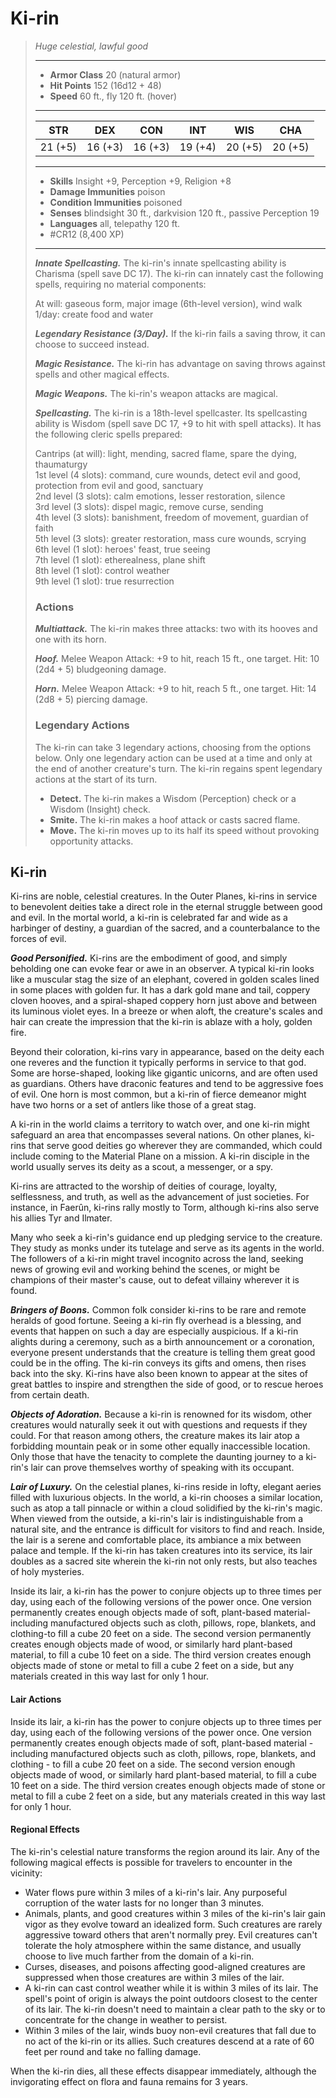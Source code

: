 # Ki-rin
>*Huge celestial, lawful good*
>___
>- **Armor Class** 20 (natural armor)
>- **Hit Points** 152 (16d12 + 48)
>- **Speed** 60 ft., fly 120 ft. (hover)
>___
>|STR|DEX|CON|INT|WIS|CHA|
>|:---:|:---:|:---:|:---:|:---:|:---:|
>|21 (+5)|16 (+3)|16 (+3)|19 (+4)|20 (+5)|20 (+5)|
>___
>- **Skills** Insight +9, Perception +9, Religion +8
>- **Damage Immunities** poison
>- **Condition Immunities** poisoned
>- **Senses** blindsight 30 ft., darkvision 120 ft., passive Perception 19
>- **Languages** all, telepathy 120 ft.
>- #CR12 (8,400 XP)
>___
>***Innate Spellcasting.*** The ki-rin's innate spellcasting ability is Charisma (spell save DC 17). The ki-rin can innately cast the following spells, requiring no material components:  
>
>At will: gaseous form, major image (6th-level version), wind walk  
>1/day: create food and water  
>
>
>***Legendary Resistance (3/Day).*** If the ki-rin fails a saving throw, it can choose to succeed instead.  
>
>***Magic Resistance.*** The ki-rin has advantage on saving throws against spells and other magical effects.  
>
>***Magic Weapons.*** The ki-rin's weapon attacks are magical.  
>
>***Spellcasting.*** The ki-rin is a 18th-level spellcaster. Its spellcasting ability is Wisdom (spell save DC 17, +9 to hit with spell attacks). It has the following cleric spells prepared:  
>
>Cantrips (at will): light, mending, sacred flame, spare the dying, thaumaturgy  
>1st level (4 slots): command, cure wounds, detect evil and good, protection from evil and good, sanctuary  
>2nd level (3 slots): calm emotions, lesser restoration, silence  
>3rd level (3 slots): dispel magic, remove curse, sending  
>4th level (3 slots): banishment, freedom of movement, guardian of faith  
>5th level (3 slots): greater restoration, mass cure wounds, scrying  
>6th level (1 slot): heroes' feast, true seeing  
>7th level (1 slot): etherealness, plane shift  
>8th level (1 slot): control weather  
>9th level (1 slot): true resurrection  
>
>### Actions
>***Multiattack.*** The ki-rin makes three attacks: two with its hooves and one with its horn.  
>
>***Hoof.*** Melee Weapon Attack: +9 to hit, reach 15 ft., one target. Hit: 10 (2d4 + 5) bludgeoning damage.  
>
>***Horn.*** Melee Weapon Attack: +9 to hit, reach 5 ft., one target. Hit: 14 (2d8 + 5) piercing damage.  
>
>### Legendary Actions
>The ki-rin can take 3 legendary actions, choosing from the options below. Only one legendary action can be used at a time and only at the end of another creature's turn. The ki-rin regains spent legendary actions at the start of its turn.
>
>- **Detect.** The ki-rin makes a Wisdom (Perception) check or a Wisdom (Insight) check.
>- **Smite.** The ki-rin makes a hoof attack or casts sacred flame.
>- **Move.** The ki-rin moves up to its half its speed without provoking opportunity attacks.

## Ki-rin

Ki-rins are noble, celestial creatures. In the Outer Planes, ki-rins in service to benevolent deities take a direct role in the eternal struggle between good and evil. In the mortal world, a ki-rin is celebrated far and wide as a harbinger of destiny, a guardian of the sacred, and a counterbalance to the forces of evil.

***Good Personified.***  Ki-rins are the embodiment of good, and simply beholding one can evoke fear or awe in an observer. A typical ki-rin looks like a muscular stag the size of an elephant, covered in golden scales lined in some places with golden fur. It has a dark gold mane and tail, coppery cloven hooves, and a spiral-shaped coppery horn just above and between its luminous violet eyes. In a breeze or when aloft, the creature's scales and hair can create the impression that the ki-rin is ablaze with a holy, golden fire.

Beyond their coloration, ki-rins vary in appearance, based on the deity each one reveres and the function it typically performs in service to that god. Some are horse-shaped, looking like gigantic unicorns, and are often used as guardians. Others have draconic features and tend to be aggressive foes of evil. One horn is most common, but a ki-rin of fierce demeanor might have two horns or a set of antlers like those of a great stag.

A ki-rin in the world claims a territory to watch over, and one ki-rin might safeguard an area that encompasses several nations. On other planes, ki-rins that serve good deities go wherever they are commanded, which could include coming to the Material Plane on a mission. A ki-rin disciple in the world usually serves its deity as a scout, a messenger, or a spy.

Ki-rins are attracted to the worship of deities of courage, loyalty, selflessness, and truth, as well as the advancement of just societies. For instance, in Faerûn, ki-rins rally mostly to Torm, although ki-rins also serve his allies Tyr and Ilmater.

Many who seek a ki-rin's guidance end up pledging service to the creature. They study as monks under its tutelage and serve as its agents in the world. The followers of a ki-rin might travel incognito across the land, seeking news of growing evil and working behind the scenes, or might be champions of their master's cause, out to defeat villainy wherever it is found.

***Bringers of Boons.***  Common folk consider ki-rins to be rare and remote heralds of good fortune. Seeing a ki-rin fly overhead is a blessing, and events that happen on such a day are especially auspicious. If a ki-rin alights during a ceremony, such as a birth announcement or a coronation, everyone present understands that the creature is telling them great good could be in the offing. The ki-rin conveys its gifts and omens, then rises back into the sky. Ki-rins have also been known to appear at the sites of great battles to inspire and strengthen the side of good, or to rescue heroes from certain death.

***Objects of Adoration.***  Because a ki-rin is renowned for its wisdom, other creatures would naturally seek it out with questions and requests if they could. For that reason among others, the creature makes its lair atop a forbidding mountain peak or in some other equally inaccessible location. Only those that have the tenacity to complete the daunting journey to a ki-rin's lair can prove themselves worthy of speaking with its occupant.

***Lair of Luxury.*** On the celestial planes, ki-rins reside in lofty, elegant aeries filled with luxurious objects. In the world, a ki-rin chooses a similar location, such as atop a tall pinnacle or within a cloud solidified by the ki-rin's magic. When viewed from the outside, a ki-rin's lair is indistinguishable from a natural site, and the entrance is difficult for visitors to find and reach. Inside, the lair is a serene and comfortable place, its ambiance a mix between palace and temple. If the ki-rin has taken creatures into its service, its lair doubles as a sacred site wherein the ki-rin not only rests, but also teaches of holy mysteries.

Inside its lair, a ki-rin has the power to conjure objects up to three times per day, using each of the following versions of the power once. One version permanently creates enough objects made of soft, plant-based material-including manufactured objects such as cloth, pillows, rope, blankets, and clothing-to fill a cube 20 feet on a side. The second version permanently creates enough objects made of wood, or similarly hard plant-based material, to fill a cube 10 feet on a side. The third version creates enough objects made of stone or metal to fill a cube 2 feet on a side, but any materials created in this way last for only 1 hour.

#### Lair Actions
Inside its lair, a ki-rin has the power to conjure objects up to three times per day, using each of the following versions of the power once. One version permanently creates enough objects made of soft, plant-based material - including manufactured objects such as cloth, pillows, rope, blankets, and clothing - to fill a cube 20 feet on a side. The second version enough objects made of wood, or similarly hard plant-based material, to fill a cube 10 feet on a side. The third version creates enough objects made of stone or metal to fill a cube 2 feet on a side, but any materials created in this way last for only 1 hour.

#### Regional Effects
The ki-rin's celestial nature transforms the region around its lair. Any of the following magical effects is possible for travelers to encounter in the vicinity:

- Water flows pure within 3 miles of a ki-rin's lair. Any purposeful corruption of the water lasts for no longer than 3 minutes.
- Animals, plants, and good creatures within 3 miles of the ki-rin's lair gain vigor as they evolve toward an idealized form. Such creatures are rarely aggressive toward others that aren't normally prey. Evil creatures can't tolerate the holy atmosphere within the same distance, and usually choose to live much farther from the domain of a ki-rin.
- Curses, diseases, and poisons affecting good-aligned creatures are suppressed when those creatures are within 3 miles of the lair.
- A ki-rin can cast control weather while it is within 3 miles of its lair. The spell's point of origin is always the point outdoors closest to the center of its lair. The ki-rin doesn't need to maintain a clear path to the sky or to concentrate for the change in weather to persist.
- Within 3 miles of the lair, winds buoy non-evil creatures that fall due to no act of the ki-rin or its allies. Such creatures descend at a rate of 60 feet per round and take no falling damage.

When the ki-rin dies, all these effects disappear immediately, although the invigorating effect on flora and fauna remains for 3 years.